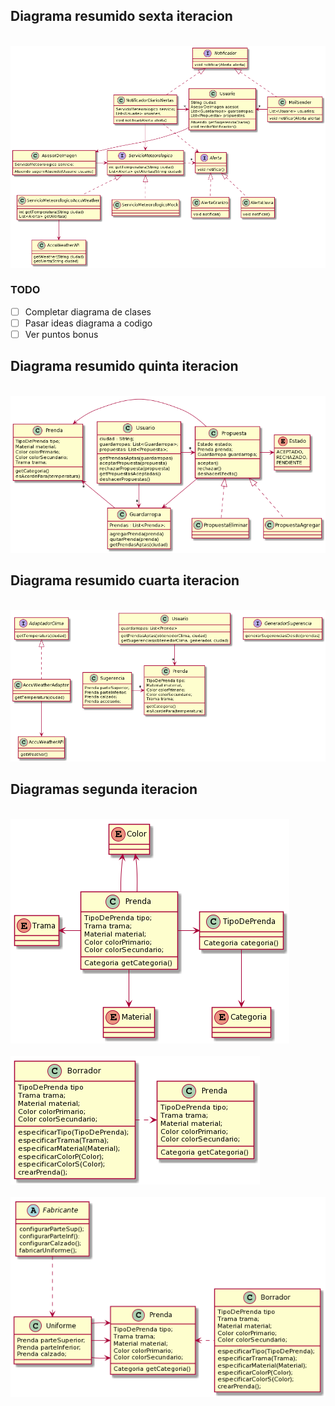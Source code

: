## Diagrama resumido sexta iteracion
<br>
<img src="https://github.com/josibuttazzoni/TP-QueMePongo/blob/master/Diagramas/QMPsextaIteracion2.png" />
<br>

### TODO
- [ ] Completar diagrama de clases
- [ ] Pasar ideas diagrama a codigo
- [ ] Ver puntos bonus

## Diagrama resumido quinta iteracion
<br>
<img src="https://github.com/josibuttazzoni/TP-QueMePongo/blob/master/Diagramas/QMPquntaIteracion1.png" />
<br>

## Diagrama resumido cuarta iteracion
<br>
<img src="https://github.com/josibuttazzoni/TP-QueMePongo/blob/master/Diagramas/QMP%20tercerIteracion3.png" />
<br>

## Diagramas segunda iteracion
<br>
<img src="https://github.com/josibuttazzoni/TP-QueMePongo/blob/master/Diagramas/QMP%20segIteracion1.png" />
<br>

<br>
<img src="https://github.com/josibuttazzoni/TP-QueMePongo/blob/master/Diagramas/QMP%20segIteracion2.png" />
<br>

<br>
<img src="https://github.com/josibuttazzoni/TP-QueMePongo/blob/master/Diagramas/QMP%20segIteracion3.png" />
<br>
